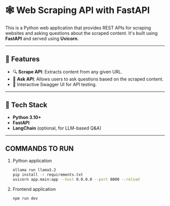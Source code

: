 # 🕸️ Web Scraping API with FastAPI

This is a Python web application that provides REST APIs for scraping websites and asking questions about the scraped content. It's built using **FastAPI** and served using **Uvicorn**.

---

## 🚀 Features

- 🔍 **Scrape API**: Extracts content from any given URL.
- 💬 **Ask API**: Allows users to ask questions based on the scraped content.
- 📘 Interactive Swagger UI for API testing.

---

## 🧰 Tech Stack

- **Python 3.10+**
- **FastAPI**
- **LangChain** (optional, for LLM-based Q&A)

---


## COMMANDS TO RUN

1. Python application 
    ```bash
    ollama run llama3.2
   pip install -r requirements.txt
   uvicorn app.main:app --host 0.0.0.0 --port 8000 --reload
   ```
2. Frontend application 
    ```bash
   npm run dev
   ```


